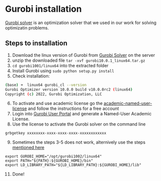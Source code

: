 # Gurobi installation
[Gurobi solver](https://www.gurobi.com/) is an optimization solver that we used in our work for solving optimizatin problems.

## Steps to installation
1. Download the linux version of Gurobi from [Gurobi Solver](https://www.gurobi.com/downloads/gurobi-software/) on the server
2. unzip the downloaded file `tar -xvf gurobi10.0.1_linux64.tar.gz`
3. `cd gurobi1001/linux64` into the extracted folder
4. Install Gurobi using `sudo python setup.py install`
5. Check installation:
```bash
(base) ➜  linux64 gurobi_cl --version                                              
Gurobi Optimizer version 10.0.0 build v10.0.0rc2 (linux64)
Copyright (c) 2022, Gurobi Optimization, LLC
```
6. To activate and use academic license go the [academic-named-user-license](https://portal.gurobi.com/iam/licenses/request/?type=academic) and follow the instructions for a free account
7. Login into [Gurobi User Portal](https://portal.gurobi.com/) and generate a Named-User Academic License.
8. Use the license to activate the Gurobi solver on the command line
```
grbgetkey xxxxxxxx-xxxx-xxxx-xxxx-xxxxxxxxxxxx
```
9. Sometimes the steps 3-5 does not work, alternively use the steps [mentioned here](https://www.gurobi.com/documentation/9.5/quickstart_linux/software_installation_guid.html#section:Installation)
```
export GUROBI_HOME="/opt/gurobi1002/linux64"
export PATH="${PATH}:${GUROBI_HOME}/bin"
export LD_LIBRARY_PATH="${LD_LIBRARY_PATH}:${GUROBI_HOME}/lib"
```
11. Done!
